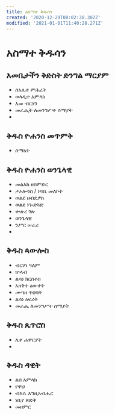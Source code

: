 ```yaml
---
title: አስማተ ቅዱሳን
created: '2020-12-29T08:02:30.302Z'
modified: '2021-01-01T11:40:28.271Z'
---
```


# አስማተ ቅዱሳን

## እመቤታችን ቅድስት ድንግል ማርያም

- ሰአሊተ ምሕረት
- ወላዲተ አምላክ
- እመ ብርሃን
- መራሒት ለመንግሥተ ሰማያት
- 

## ቅዱስ ዮሐንስ መጥምቅ

- ሰማዕት

## ቅዱስ ዮሐንስ ወንጌላዊ

- መልአክ ዘበምድር
- ታኦሎጎስ / ነባቤ መለኮት
- ወልደ ዘብዴዎስ
- ወልደ ነጐድጓድ
- ቍጽረ ገጽ
- ወንጌላዊ
- ንሥር ሠራሪ
- 

## ቅዱስ ጳውሎስ

- ብርሃነ ዓለም
- ኵላብ
- ልሳነ ክርስቶስ
- አዘቅተ ዕውቀት
- ሙኀዘ ጥበባት
- ልሳነ ዕፍረት
- መራሔ ለመንግሥተ ሰማያት

## ቅዱስ ጴጥሮስ

- ሊቀ ሐዋርያት
- 

## ቅዱስ ዳዊት

- ልበ አምላክ
- የዋህ
- ብእሴ እግዚአብሔር
- ነቢየ ጽድቅ
- መዘምር
